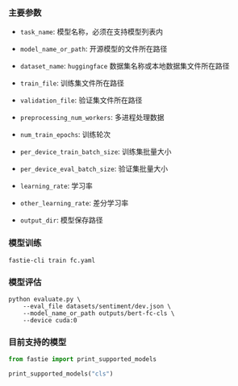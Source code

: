 ### 主要参数

+ `task_name`: 模型名称，必须在支持模型列表内


+ `model_name_or_path`: 开源模型的文件所在路径


+ `dataset_name`: `huggingface` 数据集名称或本地数据集文件所在路径


+ `train_file`: 训练集文件所在路径


+ `validation_file`: 验证集文件所在路径


+ `preprocessing_num_workers`: 多进程处理数据


+ `num_train_epochs`: 训练轮次


+ `per_device_train_batch_size`: 训练集批量大小


+ `per_device_eval_batch_size`: 验证集批量大小


+ `learning_rate`: 学习率


+ `other_learning_rate`: 差分学习率


+ `output_dir`: 模型保存路径


### 模型训练

```shell
fastie-cli train fc.yaml
```


### 模型评估

```shell
python evaluate.py \
    --eval_file datasets/sentiment/dev.json \
    --model_name_or_path outputs/bert-fc-cls \
    --device cuda:0
```

### 目前支持的模型

```python
from fastie import print_supported_models

print_supported_models("cls")
```
